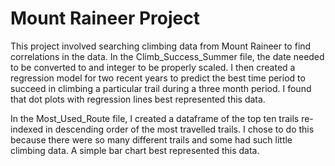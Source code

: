 # Mount Raineer Project

This project involved searching climbing data from Mount Raineer to find correlations in the data.
In the Climb_Success_Summer file, the date needed to be converted to and integer to be properly scaled.
I then created a regression model for two recent years to predict the best time period to succeed in 
climbing a particular trail during a three month period. I found that dot plots with regression lines 
best represented this data.

In the Most_Used_Route file, I created a dataframe of the top ten trails re-indexed in descending order 
of the most travelled trails. I chose to do this because there were so many different trails and some 
had such little climbing data. A simple bar chart best represented this data.